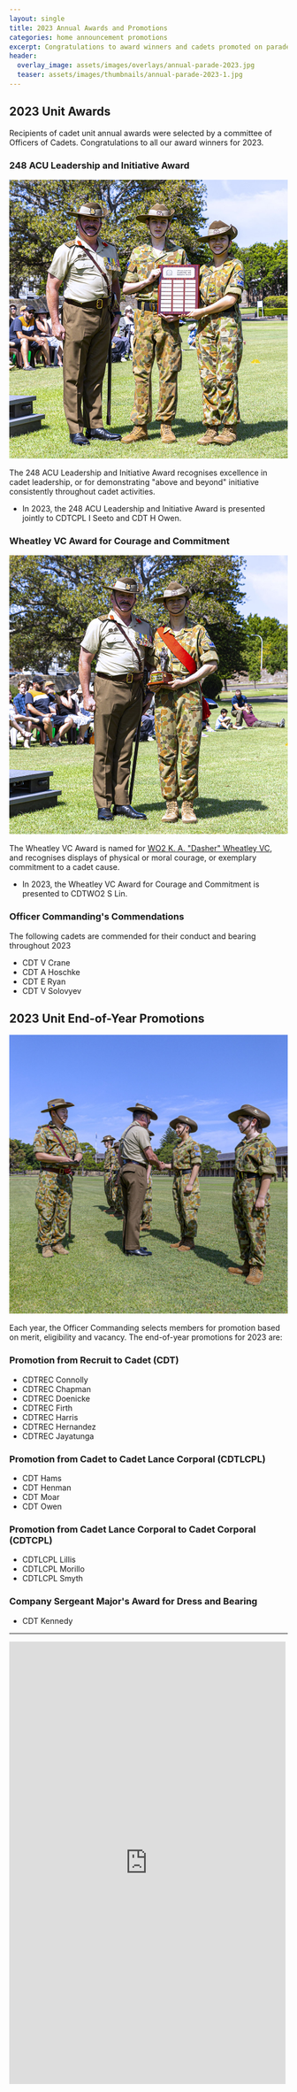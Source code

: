 ```yaml
---
layout: single
title: 2023 Annual Awards and Promotions
categories: home announcement promotions
excerpt: Congratulations to award winners and cadets promoted on parade
header:
  overlay_image: assets/images/overlays/annual-parade-2023.jpg
  teaser: assets/images/thumbnails/annual-parade-2023-1.jpg
---
```


## 2023 Unit Awards

Recipients of cadet unit annual awards were selected by a committee of Officers of Cadets. Congratulations to all our award winners for 2023.

### 248 ACU Leadership and Initiative Award 

![248 ACU Leadership and Initiative Award 2023, Credit: D Smyth](/assets/images/2023-12-17-annual-parade-2023/annual_parade_2023_awards_promotions_1.jpg)

The 248 ACU Leadership and Initiative Award recognises excellence in cadet leadership, or for demonstrating "above and beyond" initiative consistently throughout cadet activities.

- In 2023, the 248 ACU Leadership and Initiative Award is presented jointly to CDTCPL I Seeto and CDT H Owen. 

### Wheatley VC Award for Courage and Commitment

![Wheatley VC Award for Courage and Commitment 2023, Credit: D Smyth](/assets/images/2023-12-17-annual-parade-2023/annual_parade_2023_awards_promotions_2.jpg)

The Wheatley VC Award is named for [WO2 K. A. "Dasher" Wheatley VC](https://www.awm.gov.au/collection/P11052884), and recognises displays of physical or moral courage, or exemplary commitment to a cadet cause. 

- In 2023, the Wheatley VC Award for Courage and Commitment is presented to CDTWO2 S Lin. 

### Officer Commanding's Commendations

The following cadets are commended for their conduct and bearing throughout 2023

- CDT V Crane
- CDT A Hoschke
- CDT E Ryan
- CDT V Solovyev

## 2023 Unit End-of-Year Promotions

![Cadet Recruits receive their ANF Australian National Flag patch, Credit: D Smyth](/assets/images/2023-12-17-annual-parade-2023/annual_parade_2023_awards_promotions_8.jpg)

Each year, the Officer Commanding selects members for promotion based on merit, eligibility and vacancy. The end-of-year promotions for 2023 are: 

### Promotion from Recruit to Cadet (CDT)

- CDTREC Connolly
- CDTREC Chapman
- CDTREC Doenicke
- CDTREC Firth
- CDTREC Harris
- CDTREC Hernandez
- CDTREC Jayatunga

### Promotion from Cadet to Cadet Lance Corporal (CDTLCPL)

- CDT Hams
- CDT Henman
- CDT Moar
- CDT Owen

### Promotion from Cadet Lance Corporal to Cadet Corporal (CDTCPL)

- CDTLCPL Lillis
- CDTLCPL Morillo 
- CDTLCPL Smyth

### Company Sergeant Major's Award for Dress and Bearing

- CDT Kennedy

---

<iframe src="https://www.facebook.com/plugins/post.php?href=https%3A%2F%2Fwww.facebook.com%2F248acu%2Fposts%2F338882235564149&show_text=true&width=500" width="500" height="800" style="border:none;overflow:hidden" scrolling="no" frameborder="0" allowfullscreen="true" allow="autoplay; clipboard-write; encrypted-media; picture-in-picture; web-share"></iframe>
